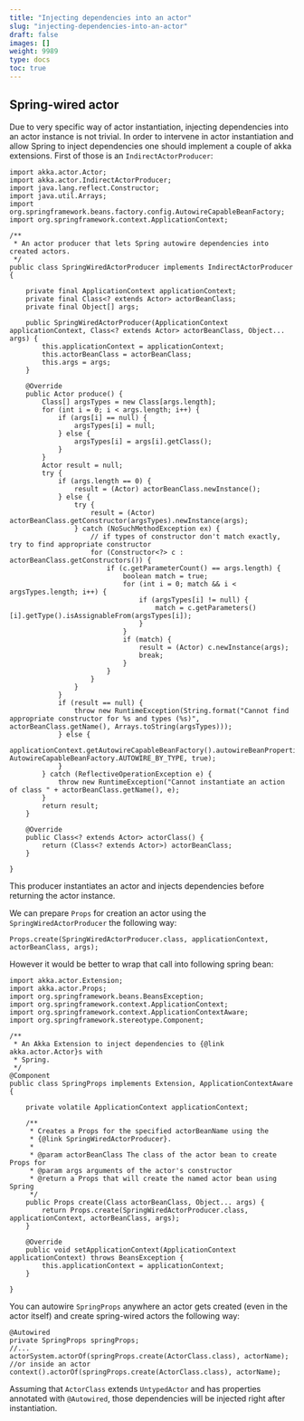 ```yaml
---
title: "Injecting dependencies into an actor"
slug: "injecting-dependencies-into-an-actor"
draft: false
images: []
weight: 9989
type: docs
toc: true
---
```


## Spring-wired actor
Due to very specific way of actor instantiation, injecting dependencies into an actor instance is not trivial. In order to intervene in actor instantiation and allow Spring to inject dependencies one should implement a couple of akka extensions. First of those is an `IndirectActorProducer`:

    import akka.actor.Actor;
    import akka.actor.IndirectActorProducer;
    import java.lang.reflect.Constructor;
    import java.util.Arrays;
    import org.springframework.beans.factory.config.AutowireCapableBeanFactory;
    import org.springframework.context.ApplicationContext;
    
    /**
     * An actor producer that lets Spring autowire dependencies into created actors.
     */
    public class SpringWiredActorProducer implements IndirectActorProducer {
    
        private final ApplicationContext applicationContext;
        private final Class<? extends Actor> actorBeanClass;
        private final Object[] args;
    
        public SpringWiredActorProducer(ApplicationContext applicationContext, Class<? extends Actor> actorBeanClass, Object... args) {
            this.applicationContext = applicationContext;
            this.actorBeanClass = actorBeanClass;
            this.args = args;
        }
    
        @Override
        public Actor produce() {
            Class[] argsTypes = new Class[args.length];
            for (int i = 0; i < args.length; i++) {
                if (args[i] == null) {
                    argsTypes[i] = null;
                } else {
                    argsTypes[i] = args[i].getClass();
                }
            }
            Actor result = null;
            try {
                if (args.length == 0) {
                    result = (Actor) actorBeanClass.newInstance();
                } else {
                    try {
                        result = (Actor) actorBeanClass.getConstructor(argsTypes).newInstance(args);
                    } catch (NoSuchMethodException ex) {
                        // if types of constructor don't match exactly, try to find appropriate constructor
                        for (Constructor<?> c : actorBeanClass.getConstructors()) {
                            if (c.getParameterCount() == args.length) {
                                boolean match = true;
                                for (int i = 0; match && i < argsTypes.length; i++) {
                                    if (argsTypes[i] != null) {
                                        match = c.getParameters()[i].getType().isAssignableFrom(argsTypes[i]);
                                    }
                                }
                                if (match) {
                                    result = (Actor) c.newInstance(args);
                                    break;
                                }
                            }
                        }
                    }
                }
                if (result == null) {
                    throw new RuntimeException(String.format("Cannot find appropriate constructor for %s and types (%s)", actorBeanClass.getName(), Arrays.toString(argsTypes)));
                } else {
                    applicationContext.getAutowireCapableBeanFactory().autowireBeanProperties(result, AutowireCapableBeanFactory.AUTOWIRE_BY_TYPE, true);
                }
            } catch (ReflectiveOperationException e) {
                throw new RuntimeException("Cannot instantiate an action of class " + actorBeanClass.getName(), e);
            }
            return result;
        }
    
        @Override
        public Class<? extends Actor> actorClass() {
            return (Class<? extends Actor>) actorBeanClass;
        }
    
    }

This producer instantiates an actor and injects dependencies before returning the actor instance.

We can prepare `Props` for creation an actor using the `SpringWiredActorProducer` the following way:

    Props.create(SpringWiredActorProducer.class, applicationContext, actorBeanClass, args);

However it would be better to wrap that call into following spring bean:

    import akka.actor.Extension;
    import akka.actor.Props;
    import org.springframework.beans.BeansException;
    import org.springframework.context.ApplicationContext;
    import org.springframework.context.ApplicationContextAware;
    import org.springframework.stereotype.Component;
    
    /**
     * An Akka Extension to inject dependencies to {@link akka.actor.Actor}s with
     * Spring.
     */
    @Component
    public class SpringProps implements Extension, ApplicationContextAware {
    
        private volatile ApplicationContext applicationContext;
    
        /**
         * Creates a Props for the specified actorBeanName using the
         * {@link SpringWiredActorProducer}.
         *
         * @param actorBeanClass The class of the actor bean to create Props for
         * @param args arguments of the actor's constructor
         * @return a Props that will create the named actor bean using Spring
         */
        public Props create(Class actorBeanClass, Object... args) {
            return Props.create(SpringWiredActorProducer.class, applicationContext, actorBeanClass, args);
        }
    
        @Override
        public void setApplicationContext(ApplicationContext applicationContext) throws BeansException {
            this.applicationContext = applicationContext;
        }
    
    }

You can autowire `SpringProps` anywhere an actor gets created (even in the actor itself) and create spring-wired actors the following way:

    @Autowired
    private SpringProps springProps;
    //...
    actorSystem.actorOf(springProps.create(ActorClass.class), actorName);
    //or inside an actor
    context().actorOf(springProps.create(ActorClass.class), actorName);

Assuming that `ActorClass` extends `UntypedActor` and has properties annotated with `@Autowired`, those dependencies will be injected right after instantiation.

